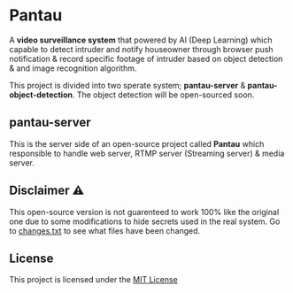 # Pantau
A **video surveillance system** that powered by AI (Deep Learning) which capable to detect intruder and notify houseowner through browser push notification & record specific footage of intruder based on object detection & and image recognition algorithm.

This project is divided into two sperate system; **pantau-server** & **pantau-object-detection**. The object detection will be open-sourced soon.

## pantau-server
This is the server side of an open-source project called **Pantau** which responsible to handle web server, RTMP server (Streaming server) & media server.


## Disclaimer ⚠️
This open-source version is not guarenteed to work 100% like the original one due to some modifications to hide secrets used in the real system. Go to [changes.txt](https://github.com/ADIBzTER/open-pantau-server/blob/master/changes.txt) to see what files have been changed.

## License
This project is licensed under the [MIT License](https://github.com/adibzter/open-pantau-server/blob/master/LICENSE)